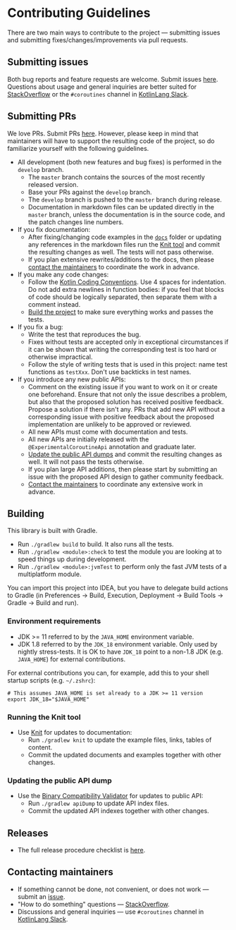 # Contributing Guidelines

There are two main ways to contribute to the project &mdash; submitting issues and submitting 
fixes/changes/improvements via pull requests.

## Submitting issues

Both bug reports and feature requests are welcome.
Submit issues [here](https://github.com/Kotlin/kotlinx.coroutines/issues).
Questions about usage and general inquiries are better suited for [StackOverflow](https://stackoverflow.com)
or the `#coroutines` channel in [KotlinLang Slack](https://surveys.jetbrains.com/s3/kotlin-slack-sign-up).

## Submitting PRs

We love PRs. Submit PRs [here](https://github.com/Kotlin/kotlinx.coroutines/pulls).
However, please keep in mind that maintainers will have to support the resulting code of the project,
so do familiarize yourself with the following guidelines. 

* All development (both new features and bug fixes) is performed in the `develop` branch.
  * The `master` branch contains the sources of the most recently released version.
  * Base your PRs against the `develop` branch.
  * The `develop` branch is pushed to the `master` branch during release.
  * Documentation in markdown files can be updated directly in the `master` branch, 
    unless the documentation is in the source code, and the patch changes line numbers.
* If you fix documentation:
  * After fixing/changing code examples in the [`docs`](docs) folder or updating any references in the markdown files
    run the [Knit tool](#running-the-knit-tool) and commit the resulting changes as well. 
    The tests will not pass otherwise.
  * If you plan extensive rewrites/additions to the docs, then please [contact the maintainers](#contacting-maintainers)
    to coordinate the work in advance.
* If you make any code changes:
  * Follow the [Kotlin Coding Conventions](https://kotlinlang.org/docs/reference/coding-conventions.html). 
    Use 4 spaces for indentation.
    Do not add extra newlines in function bodies: if you feel that blocks of code should be logically separated,
    then separate them with a comment instead.
  * [Build the project](#building) to make sure everything works and passes the tests.
* If you fix a bug:
  * Write the test that reproduces the bug.
  * Fixes without tests are accepted only in exceptional circumstances if it can be shown that writing the 
    corresponding test is too hard or otherwise impractical.
  * Follow the style of writing tests that is used in this project: 
    name test functions as `testXxx`. Don't use backticks in test names.
* If you introduce any new public APIs:
  * Comment on the existing issue if you want to work on it or create one beforehand. 
    Ensure that not only the issue describes a problem, but also that the proposed solution has received positive
    feedback. Propose a solution if there isn't any.
    PRs that add new API without a corresponding issue with positive feedback about the proposed implementation are
    unlikely to be approved or reviewed.
  * All new APIs must come with documentation and tests.
  * All new APIs are initially released with the `@ExperimentalCoroutineApi` annotation and graduate later.
  * [Update the public API dumps](#updating-the-public-api-dump) and commit the resulting changes as well. 
    It will not pass the tests otherwise.
  * If you plan large API additions, then please start by submitting an issue with the proposed API design
    to gather community feedback.
  * [Contact the maintainers](#contacting-maintainers) to coordinate any extensive work in advance.

## Building

This library is built with Gradle. 

* Run `./gradlew build` to build. It also runs all the tests.
* Run `./gradlew <module>:check` to test the module you are looking at to speed 
  things up during development.
* Run `./gradlew <module>:jvmTest` to perform only the fast JVM tests of a multiplatform module.
   
You can import this project into IDEA, but you have to delegate build actions
to Gradle (in Preferences -> Build, Execution, Deployment -> Build Tools -> Gradle -> Build and run).

### Environment requirements

* JDK >= 11 referred to by the `JAVA_HOME` environment variable.
* JDK 1.8 referred to by the `JDK_18` environment variable. Only used by nightly stress-tests. 
  It is OK to have `JDK_18` point to a non-1.8 JDK (e.g. `JAVA_HOME`) for external contributions.

For external contributions you can, for example, add this to your shell startup scripts (e.g. `~/.zshrc`):
```shell
# This assumes JAVA_HOME is set already to a JDK >= 11 version
export JDK_18="$JAVA_HOME"
```

### Running the Knit tool

* Use [Knit](https://github.com/Kotlin/kotlinx-knit/blob/main/README.md) for updates to documentation:
  * Run `./gradlew knit` to update the example files, links, tables of content.
  * Commit the updated documents and examples together with other changes.

### Updating the public API dump

* Use the [Binary Compatibility Validator](https://github.com/Kotlin/binary-compatibility-validator/blob/master/README.md) for updates to public API:
  * Run `./gradlew apiDump` to update API index files. 
  * Commit the updated API indexes together with other changes.

## Releases

* The full release procedure checklist is [here](RELEASE.md).

## Contacting maintainers

* If something cannot be done, not convenient, or does not work &mdash; submit an [issue](#submitting-issues).
* "How to do something" questions &mdash; [StackOverflow](https://stackoverflow.com).
* Discussions and general inquiries &mdash; use `#coroutines` channel in [KotlinLang Slack](https://kotl.in/slack).
